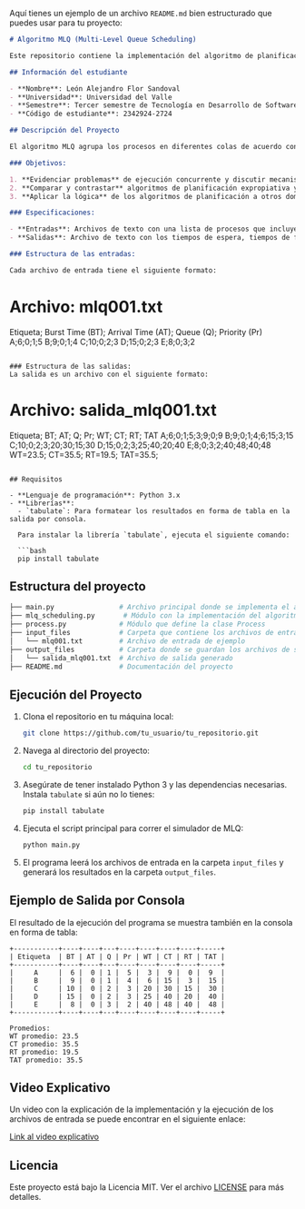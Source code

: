 Aquí tienes un ejemplo de un archivo `README.md` bien estructurado que puedes usar para tu proyecto:

```markdown
# Algoritmo MLQ (Multi-Level Queue Scheduling)

Este repositorio contiene la implementación del algoritmo de planificación Multi-Level Queue (MLQ), utilizando el paradigma de programación orientada a objetos en Python. El objetivo del proyecto es simular la planificación de procesos en un sistema operativo utilizando colas multinivel con diferentes políticas de planificación, como Round Robin (RR), Shortest Job First (SJF), y First Come First Served (FCFS).

## Información del estudiante

- **Nombre**: León Alejandro Flor Sandoval
- **Universidad**: Universidad del Valle
- **Semestre**: Tercer semestre de Tecnología en Desarrollo de Software
- **Código de estudiante**: 2342924-2724

## Descripción del Proyecto

El algoritmo MLQ agrupa los procesos en diferentes colas de acuerdo con su prioridad. Cada cola puede tener diferentes políticas de planificación, y el algoritmo se encarga de despachar los procesos de manera ordenada respetando las prioridades y políticas de cada cola.

### Objetivos:

1. **Evidenciar problemas** de ejecución concurrente y discutir mecanismos para mitigar estos problemas a nivel de sistemas operativos.
2. **Comparar y contrastar** algoritmos de planificación expropiativa y no expropiativa de procesos.
3. **Aplicar la lógica** de los algoritmos de planificación a otros dominios como agendamiento en redes y planificación de proyectos.

### Especificaciones:

- **Entradas**: Archivos de texto con una lista de procesos que incluyen datos como el identificador del proceso, tiempo en CPU requerido, tiempo de llegada, cola de prioridad, y prioridad dentro de su cola.
- **Salidas**: Archivo de texto con los tiempos de espera, tiempos de finalización, tiempos de respuesta, y Turnaround Time para cada proceso, así como los promedios de estas métricas.

### Estructura de las entradas:

Cada archivo de entrada tiene el siguiente formato:
```

# Archivo: mlq001.txt

Etiqueta; Burst Time (BT); Arrival Time (AT); Queue (Q); Priority (Pr)
A;6;0;1;5
B;9;0;1;4
C;10;0;2;3
D;15;0;2;3
E;8;0;3;2

```

### Estructura de las salidas:
La salida es un archivo con el siguiente formato:

```

# Archivo: salida_mlq001.txt

Etiqueta; BT; AT; Q; Pr; WT; CT; RT; TAT
A;6;0;1;5;3;9;0;9
B;9;0;1;4;6;15;3;15
C;10;0;2;3;20;30;15;30
D;15;0;2;3;25;40;20;40
E;8;0;3;2;40;48;40;48
WT=23.5; CT=35.5; RT=19.5; TAT=35.5;

````

## Requisitos

- **Lenguaje de programación**: Python 3.x
- **Librerías**:
  - `tabulate`: Para formatear los resultados en forma de tabla en la salida por consola.

  Para instalar la librería `tabulate`, ejecuta el siguiente comando:

  ```bash
  pip install tabulate
````

## Estructura del proyecto

```bash
├── main.py                # Archivo principal donde se implementa el algoritmo MLQ
├── mlq_scheduling.py       # Módulo con la implementación del algoritmo MLQ
├── process.py             # Módulo que define la clase Process
├── input_files            # Carpeta que contiene los archivos de entrada
│   └── mlq001.txt         # Archivo de entrada de ejemplo
├── output_files           # Carpeta donde se guardan los archivos de salida
│   └── salida_mlq001.txt  # Archivo de salida generado
├── README.md              # Documentación del proyecto
```

## Ejecución del Proyecto

1. Clona el repositorio en tu máquina local:

   ```bash
   git clone https://github.com/tu_usuario/tu_repositorio.git
   ```

2. Navega al directorio del proyecto:

   ```bash
   cd tu_repositorio
   ```

3. Asegúrate de tener instalado Python 3 y las dependencias necesarias. Instala `tabulate` si aún no lo tienes:

   ```bash
   pip install tabulate
   ```

4. Ejecuta el script principal para correr el simulador de MLQ:

   ```bash
   python main.py
   ```

5. El programa leerá los archivos de entrada en la carpeta `input_files` y generará los resultados en la carpeta `output_files`.

## Ejemplo de Salida por Consola

El resultado de la ejecución del programa se muestra también en la consola en forma de tabla:

```
+-----------+----+----+---+----+----+----+----+-----+
| Etiqueta  | BT | AT | Q | Pr | WT | CT | RT | TAT |
+-----------+----+----+---+----+----+----+----+-----+
|     A     |  6 |  0 | 1 |  5 |  3 |  9 |  0 |  9  |
|     B     |  9 |  0 | 1 |  4 |  6 | 15 |  3 |  15 |
|     C     | 10 |  0 | 2 |  3 | 20 | 30 | 15 |  30 |
|     D     | 15 |  0 | 2 |  3 | 25 | 40 | 20 |  40 |
|     E     |  8 |  0 | 3 |  2 | 40 | 48 | 40 |  48 |
+-----------+----+----+---+----+----+----+----+-----+

Promedios:
WT promedio: 23.5
CT promedio: 35.5
RT promedio: 19.5
TAT promedio: 35.5
```

## Video Explicativo

Un video con la explicación de la implementación y la ejecución de los archivos de entrada se puede encontrar en el siguiente enlace:

[Link al video explicativo](https://link_a_tu_video.com)

## Licencia

Este proyecto está bajo la Licencia MIT. Ver el archivo [LICENSE](LICENSE) para más detalles.

